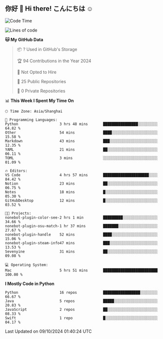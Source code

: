 ## 你好 👋 Hi there! こんにちは ☺️

<!--START_SECTION:waka-->
![Code Time](http://img.shields.io/badge/Code%20Time-14%20hrs%2029%20mins-blue)

![Lines of code](https://img.shields.io/badge/From%20Hello%20World%20I%27ve%20Written-8.5%20thousand%20lines%20of%20code-blue)

**🐱 My GitHub Data** 

> 📦 ? Used in GitHub's Storage 
 > 
> 🏆 94 Contributions in the Year 2024
 > 
> 🚫 Not Opted to Hire
 > 
> 📜 25 Public Repositories 
 > 
> 🔑 0 Private Repositories 
 > 
📊 **This Week I Spent My Time On** 

```text
🕑︎ Time Zone: Asia/Shanghai

💬 Programming Languages: 
Python                   3 hrs 48 mins       ████████████████░░░░░░░░░   64.82 % 
Other                    54 mins             ████░░░░░░░░░░░░░░░░░░░░░   15.58 % 
Markdown                 43 mins             ███░░░░░░░░░░░░░░░░░░░░░░   12.35 % 
YAML                     21 mins             ██░░░░░░░░░░░░░░░░░░░░░░░   06.11 % 
TOML                     3 mins              ░░░░░░░░░░░░░░░░░░░░░░░░░   01.09 % 

🔥 Editors: 
VS Code                  4 hrs 57 mins       █████████████████████░░░░   84.42 % 
Notion                   23 mins             ██░░░░░░░░░░░░░░░░░░░░░░░   06.75 % 
Notes                    18 mins             █░░░░░░░░░░░░░░░░░░░░░░░░   05.30 % 
GitHubDesktop            12 mins             █░░░░░░░░░░░░░░░░░░░░░░░░   03.52 % 

🐱‍💻 Projects: 
nonebot-plugin-color-see-2 hrs 1 min         █████████░░░░░░░░░░░░░░░░   34.66 % 
nonebot-plugin-osu-match-1 hr 37 mins        ███████░░░░░░░░░░░░░░░░░░   27.67 % 
nonebot-plugin-handle    52 mins             ████░░░░░░░░░░░░░░░░░░░░░   15.06 % 
nonebot-plugin-steam-info47 mins             ███░░░░░░░░░░░░░░░░░░░░░░   13.53 % 
Sevenyine                31 mins             ██░░░░░░░░░░░░░░░░░░░░░░░   09.08 % 

💻 Operating System: 
Mac                      5 hrs 51 mins       █████████████████████████   100.00 % 
```

**I Mostly Code in Python** 

```text
Python                   16 repos            █████████████████░░░░░░░░   66.67 % 
Java                     5 repos             █████░░░░░░░░░░░░░░░░░░░░   20.83 % 
JavaScript               2 repos             ██░░░░░░░░░░░░░░░░░░░░░░░   08.33 % 
Swift                    1 repo              █░░░░░░░░░░░░░░░░░░░░░░░░   04.17 % 
```




 Last Updated on 09/10/2024 01:40:24 UTC
<!--END_SECTION:waka-->